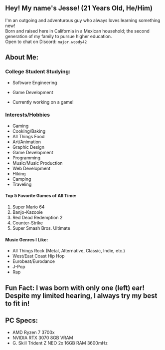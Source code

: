 ## Hey! My name's Jesse! (21 Years Old, He/Him)
I'm an outgoing and adventurous guy who always loves learning something new! <br>
Born and raised here in California in a Mexican household; the second generation of my family to pursue higher education. <br>
Open to chat on Discord: `major.woody42`

## About Me:
### College Student Studying:
- Software Engineering
- Game Development

- Currently working on a game!

### Interests/Hobbies
- Gaming
- Cooking/Baking
- All Things Food
- Art/Animation
- Graphic Design
- Game Development
- Programming
- Music/Music Production
- Web Development
- Hiking
- Camping
- Traveling

#### Top 5 Favorite Games of All Time:
1. Super Mario 64
2. Banjo-Kazooie
3. Red Dead Redemption 2
4. Counter-Strike
5. Super Smash Bros. Ultimate

#### Music Genres I Like:
- All Things Rock (Metal, Alternative, Classic, Indie, etc.)
- West/East Coast Hip Hop
- Eurobeat/Eurodance
- J-Pop
- Rap

## Fun Fact: I was born with only one (left) ear! Despite my limited hearing, I always try my best to fit in!

## PC Specs:
- AMD Ryzen 7 3700x
- NVIDIA RTX 3070 8GB VRAM
- G. Skill Trident Z NEO 2x 16GB RAM 3600mHz
